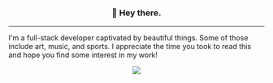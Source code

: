 <h3 align="center">👻 Hey there.</h3>

---
I'm a full-stack developer captivated by beautiful things. Some of those include art, music, and sports. I appreciate the time you took to read this and hope you find some interest in my work!

<div align="center">
  <img src="https://github-readme-streak-stats.herokuapp.com/?user=brandontaylor156&theme=monokai&hide_border=false" />
</div>
